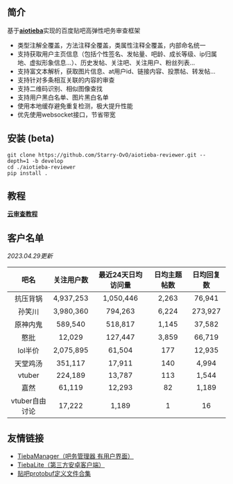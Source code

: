 ## 简介

基于[**aiotieba**](https://github.com/Starry-OvO/aiotieba)实现的百度贴吧高弹性吧务审查框架

+ 类型注解全覆盖，方法注释全覆盖，类属性注释全覆盖，内部命名统一
+ 支持获取用户主页信息（包括个性签名、发帖量、吧龄、成长等级、ip归属地、虚拟形象信息...）、历史发帖、关注吧、关注用户、粉丝列表...
+ 支持富文本解析，获取图片信息、at用户id、链接内容、投票帖、转发帖...
+ 支持针对多条相互关联的内容的审查
+ 支持二维码识别、相似图像查找
+ 支持用户黑白名单、图片黑白名单
+ 使用本地缓存避免重复检测，极大提升性能
+ 优先使用websocket接口，节省带宽

## 安装 (beta)

```shell
git clone https://github.com/Starry-OvO/aiotieba-reviewer.git --depth=1 -b develop
cd ./aiotieba-reviewer
pip install .
```

## 教程

[**云审查教程**](https://review.aiotieba.cc/tutorial/reviewer/)

## 客户名单

*2023.04.29更新*

|      吧名      | 关注用户数 | 最近24天日均访问量 | 日均主题帖数 | 日均回复数 |
| :------------: | :--------: | :----------------: | :----------: | :--------: |
|    抗压背锅    | 4,937,253  |     1,050,446      |    2,263     |   76,941   |
|     孙笑川     | 3,980,360  |      794,263       |    6,224     |  273,927   |
|    原神内鬼    |  589,540   |      518,817       |    1,145     |   37,582   |
|      憨批      |   12,029   |      127,447       |    3,859     |   66,719   |
|    lol半价     | 2,075,895  |       61,504       |     177      |   12,935   |
|    天堂鸡汤    |  351,117   |       17,911       |     140      |   4,994    |
|     vtuber     |  224,189   |       13,787       |     113      |   1,544    |
|      嘉然      |   61,119   |       12,293       |      82      |   1,189    |
| vtuber自由讨论 |   17,222   |       1,189        |      1       |     16     |

## 友情链接

+ [TiebaManager（吧务管理器 有用户界面）](https://github.com/dog194/TiebaManager)
+ [TiebaLite（第三方安卓客户端）](https://github.com/HuanCheng65/TiebaLite/tree/4.0-dev)
+ [贴吧protobuf定义文件合集](https://github.com/n0099/tbclient.protobuf)
